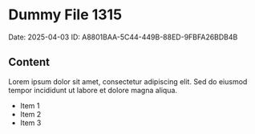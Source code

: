 # Dummy File 1315

Date: 2025-04-03
ID: A8801BAA-5C44-449B-88ED-9FBFA26BDB4B

## Content

Lorem ipsum dolor sit amet, consectetur adipiscing elit.
Sed do eiusmod tempor incididunt ut labore et dolore magna aliqua.

* Item 1
* Item 2
* Item 3
